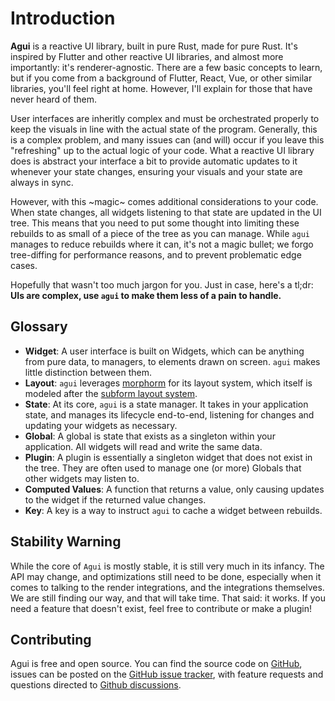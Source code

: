 # Introduction

**Agui** is a reactive UI library, built in pure Rust, made for pure Rust. It's inspired by Flutter and other reactive UI libraries, and almost more importantly: it's renderer-agnostic.  There are a few basic concepts to learn, but if you come from a background of Flutter, React, Vue, or other similar libraries, you'll feel right at home. However, I'll explain for those that have never heard of them.

User interfaces are inheritly complex and must be orchestrated properly to keep the visuals in line with the actual state of the program. Generally, this is a complex problem, and many issues can (and will) occur if you leave this "refreshing" up to the actual logic of your code. What a reactive UI library does is abstract your interface a bit to provide automatic updates to it whenever your state changes, ensuring your visuals and your state are always in sync.

However, with this ~magic~ comes additional considerations to your code. When state changes, all widgets listening to that state are updated in the UI tree. This means that you need to put some thought into limiting these rebuilds to as small of a piece of the tree as you can manage. While `agui` manages to reduce rebuilds where it can, it's not a magic bullet; we forgo tree-diffing for performance reasons, and to prevent problematic edge cases.

Hopefully that wasn't too much jargon for you. Just in case, here's a tl;dr: **UIs are complex, use `agui` to make them less of a pain to handle.**

## Glossary

- **Widget**: A user interface is built on Widgets, which can be anything from pure data, to managers, to elements drawn on screen. `agui` makes little distinction between them.
- **Layout**: `agui` leverages [morphorm](https://github.com/geom3trik/morphorm) for its layout system, which itself is modeled after the [subform layout system](https://subformapp.com/articles/why-not-flexbox/).
- **State**: At its core, `agui` is a state manager. It takes in your application state, and manages its lifecycle end-to-end, listening for changes and updating your widgets as necessary.
- **Global**: A global is state that exists as a singleton within your application. All widgets will read and write the same data.
- **Plugin**: A plugin is essentially a singleton widget that does not exist in the tree. They are often used to manage one (or more) Globals that other widgets may listen to.
- **Computed Values**: A function that returns a value, only causing updates to the widget if the returned value changes.
- **Key**: A key is a way to instruct `agui` to cache a widget between rebuilds.

## Stability Warning

While the core of `Agui` is mostly stable, it is still very much in its infancy. The API may change, and optimizations still need to be done, especially when it comes to talking to the render integrations, and the integrations themselves. We are still finding our way, and that will take time. That said: it works. If you need a feature that doesn't exist, feel free to contribute or make a plugin!

## Contributing

Agui is free and open source. You can find the source code on [GitHub](https://github.com/stumblinbear/agui), issues can be posted on the [GitHub issue tracker](https://github.com/stumblinbear/agui/issues), with feature requests and questions directed to [Github discussions](https://github.com/stumblinbear/agui/discussions).